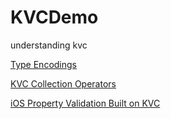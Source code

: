 KVCDemo
========
understanding kvc

[Type Encodings](http://nshipster.com/type-encodings/)  

[KVC Collection Operators](http://nshipster.com/kvc-collection-operators/)  
  
[iOS Property Validation Built on KVC](http://www.captechconsulting.com/blog/john-szumski/ios-property-validation-built-kvc)

